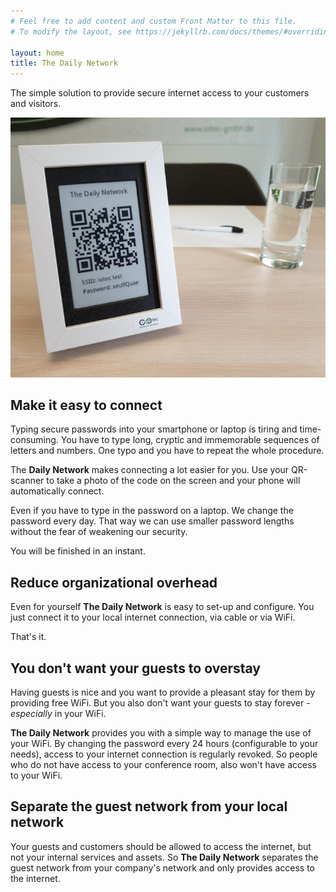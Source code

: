 ```yaml
---
# Feel free to add content and custom Front Matter to this file.
# To modify the layout, see https://jekyllrb.com/docs/themes/#overriding-theme-defaults

layout: home
title: The Daily Network
---
```


The simple solution to provide secure internet access to your customers and visitors.

![The Daily Network](/assets/the-daily-network.jpg)

## Make it easy to connect

Typing secure passwords into your smartphone or laptop is tiring and time-consuming. You have to type long, cryptic and immemorable sequences of letters and numbers. One typo and you have to repeat the whole  procedure.

The **Daily Network** makes connecting a lot easier for you. Use your QR-scanner to take a photo of the code on the screen and your phone will automatically connect.

Even if you have to type in the password on a laptop. We change the password every day. That way we can use smaller password lengths without the fear of weakening our security.

You will be finished in an instant.

## Reduce organizational overhead

Even for yourself **The Daily Network** is easy to set-up and configure. You just connect it to your local internet connection, via cable or via WiFi.

That's it.

## You don't want your guests to overstay

Having guests is nice and you want to provide a pleasant stay for them by providing free WiFi. But you also don't want your guests to stay forever - _especially_ in your WiFi.

**The Daily Network** provides you with a simple way to manage the use of your WiFi. By changing the password every 24 hours (configurable to your needs), access to your internet connection is regularly revoked. So people who do not have access to your conference room, also won't have access to your WiFi.

## Separate the guest network from your local network

Your guests and customers should be allowed to access the internet, but not your internal services and assets.
So **The Daily Network** separates the guest network from your company's network and only provides access to the internet.

